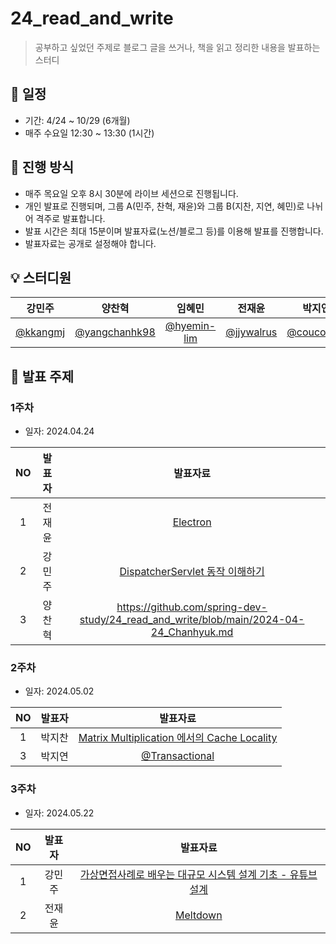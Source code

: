 # 24_read_and_write

> 공부하고 싶었던 주제로 블로그 글을 쓰거나, 책을 읽고 정리한 내용을 발표하는 스터디

## 📆 일정

- 기간: 4/24 ~ 10/29 (6개월)
- 매주 수요일 12:30 ~ 13:30 (1시간)

## 📑 진행 방식

- 매주 목요일 오후 8시 30분에 라이브 세션으로 진행됩니다.
- 개인 발표로 진행되며, 그룹 A(민주, 찬혁, 재윤)와 그룹 B(지찬, 지연, 혜민)로 나뉘어 격주로 발표합니다.
- 발표 시간은 최대 15분이며 발표자료(노션/블로그 등)를 이용해 발표를 진행합니다.
- 발표자료는 공개로 설정해야 합니다.

## 💡 스터디원

|                  강민주                   |                 양찬혁                  | 임혜민  |                전재윤                | 박지연  |                박지찬                 |
|:--------------------------------------:|:------------------------------------:|:----:|:---------------------------------:|:----:|:----------------------------------:|
| [@kkangmj](https://github.com/kkangmj) | [@yangchanhk98](https://github.com/yangchanhk98) | [@hyemin-lim](https://github.com/hyemin-lim) | [@jjywalrus](https://github.com/jjywalrus) | [@coucouluv](https://github.com/coucouluv)  | [@chan-park](https://github.com/chan-park) |

## 📌 발표 주제

### 1주차

- 일자: 2024.04.24

| NO | 발표자 | 발표자료 | 
|:--:|:--:|:----------:|
| 1  | 전재윤 | [Electron](https://jjywalrus.github.io/post%20formats/post-electron/) | 
|2| 강민주 | [DispatcherServlet 동작 이해하기](https://nettle-yellowhorn-6b9.notion.site/Dispatcher-Servlet-d83b96731fef497fb2f3118968509390?pvs=4) |
|3| 양찬혁 | https://github.com/spring-dev-study/24_read_and_write/blob/main/2024-04-24_Chanhyuk.md |

### 2주차

- 일자: 2024.05.02

| NO | 발표자 | 발표자료 | 
|:--:|:--:|:----------:|
| 1  | 박지찬 | [Matrix Multiplication 에서의 Cache Locality ](https://elastic-wrinkle-5a1.notion.site/Matrix-Multiplication-Cache-Locality-Pt-1-d6b940ca1bb6432ebefbc9574eb72e5b?pvs=4) | 
| 3  | 박지연 |[@Transactional](https://tarry-radar-21d.notion.site/Transactional-0c12c98b61b24af086ebb491d9ebffe8?pvs=4) | 

### 3주차

- 일자: 2024.05.22

| NO | 발표자 | 발표자료 | 
|:--:|:--:|:----------:|
| 1  | 강민주 | [가상면접사례로 배우는 대규모 시스템 설계 기초 - 유튜브 설계](https://nettle-yellowhorn-6b9.notion.site/8ea952db382d4edfb932608135a28a6b?pvs=4) |
| 2  | 전재윤 | [Meltdown](https://jjywalrus.notion.site/Meltdown-3e0d137012e3483c854d3a54129f01bb?pvs=4) |

